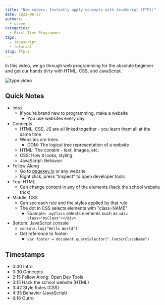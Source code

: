 ```yaml
---
title: "New coders: Instantly apply concepts with JavaScript (FTP2)"
date: 2022-06-27
authors:
  - steve
categories:
  - First Time Programmer
tags:
  - javascript
  - tutorial
slug: ftp-2
---
```


In this video, we go through web programming for the absolute beginner and get our hands dirty with HTML, CSS, and JavaScript.

<!-- more -->

![type:video](https://www.youtube.com/embed/RfZqCb5uXoA)

## Quick Notes
- Intro
	- If you're brand new to programming, make a website
		- You use websites every day
- Concepts
	- HTML, CSS, JS are all linked together - you learn them all at the same time
	- Websites are trees
		- DOM: The logical tree representation of a website
	- HTML: The content - text, images, etc.
	- CSS: How it looks, styling
	- JavaScript: Behavior
- Follow Along
	- Go to [pagekey.io](https://pagekey.io) or any website
	- Right click, press "Inspect" to open developer tools
- Top: HTML
	- Can change content in any of the elements (hack the school website trick)
- Middle: CSS
	- Can see each rule and the styles applied by that rule
	- The dot in CSS selects elements with "class=NAME"
		- Example: `.myClass` selects elements such as `<div class="myClass"></div>`
- Bottom: JavaScript console
	- `console.log("Hello World")`
	- Get reference to footer:
		- `var footer = document.querySelector(".FooterClassName")`

## Timestamps
- 0:00 Intro 
- 0:30 Concepts 
- 2:15 Follow Along: Open Dev Tools 
- 3:15 Hack the school website (HTML) 
- 3:42 Style Rules (CSS) 
- 4:35 Behavior (JavaScript) 
- 6:16 Outro
